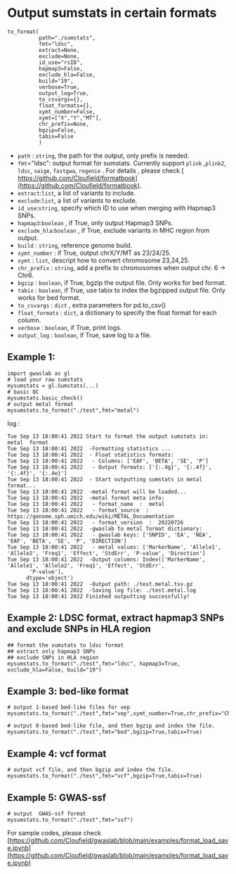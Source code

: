 # Output sumstats in certain formats

```
to_format(
          path="./sumstats",
          fmt="ldsc",   
          extract=None,
          exclude=None,
          id_use="rsID",
          hapmap3=False,
          exclude_hla=False,  
          build="19", 
          verbose=True,
          output_log=True,
          to_csvargs={},
          float_formats={},
          xymt_number=False,
          xymt=["X","Y","MT"],
          chr_prefix=None,
          bgzip=False,
          tabix=False
          )
```
- `path` : `string`, the path for the output, only prefix is needed.
- `fmt`="ldsc": output format for sumstats. Currently support `plink` ,`plink2`, `ldsc`, `saige`, `fastgwa`, `regenie` . For details , please check [ https://github.com/Cloufield/formatbook](https://github.com/Cloufield/formatbook).
- `extract`:`list`, a list of variants to include.
- `exclude`:`list`, a list of variants to exclude.
- `id_use`:`string`, specify which ID to use when merging with Hapmap3 SNPs.
- `hapmap3`:`boolean` , if True, only output Hapmap3 SNPs.
- `exclude_hla`:`boolean` , if True, exclude variants in MHC region from output.
- `build` : `string`, reference genome build. 
- `xymt_number` : if True, output chrX/Y/MT as 23/24/25.
- `xymt` : `list`, descript how to convert chromosome 23,24,25.
- `chr_prefix` : `string`, add a prefix to chromosomes when output chr. 6 -> Chr6.
- `bgzip` : `boolean`, if True, bgzip the output file. Only works for bed format.
- `tabix` : `boolean`, if True, use tabix to index the bgzipped output file. Only works for bed format.
- `to_csvargs` : `dict` , extra parameters for pd.to_csv()
- `float_formats` : `dict`, a dictionary to specify the float format for each column.
- `verbose` : `boolean`, if True, print logs.
- `output_log` : `boolean`, if True, save log to a file.

## Example 1:
```
import gwaslab as gl
# load your raw sumstats
mysumstats = gl.Sumstats(...)
# basic QC
mysumstats.basic_check()
# output metal format
mysumstats.to_format("./test",fmt="metal")
```

log :
```
Tue Sep 13 18:00:41 2022 Start to format the output sumstats in:  metal  format
Tue Sep 13 18:00:41 2022  -Formatting statistics ...
Tue Sep 13 18:00:41 2022  - Float statistics formats:
Tue Sep 13 18:00:41 2022   - Columns: ['EAF', 'BETA', 'SE', 'P']
Tue Sep 13 18:00:41 2022   - Output formats: ['{:.4g}', '{:.4f}', '{:.4f}', '{:.4e}']
Tue Sep 13 18:00:41 2022  - Start outputting sumstats in metal format...
Tue Sep 13 18:00:41 2022  -metal format will be loaded...
Tue Sep 13 18:00:41 2022  -metal format meta info:
Tue Sep 13 18:00:41 2022   - format_name  :  metal
Tue Sep 13 18:00:41 2022   - format_source  :  https://genome.sph.umich.edu/wiki/METAL_Documentation
Tue Sep 13 18:00:41 2022   - format_version  :  20220726
Tue Sep 13 18:00:41 2022  -gwaslab to metal format dictionary:
Tue Sep 13 18:00:41 2022   - gwaslab keys: ['SNPID', 'EA', 'NEA', 'EAF', 'BETA', 'SE', 'P', 'DIRECTION']
Tue Sep 13 18:00:41 2022   - metal values: ['MarkerName', 'Allele1', 'Allele2', 'Freq1', 'Effect', 'StdErr', 'P-value', 'Direction']
Tue Sep 13 18:00:41 2022  -Output columns: Index(['MarkerName', 'Allele1', 'Allele2', 'Freq1', 'Effect', 'StdErr',
       'P-value'],
      dtype='object')
Tue Sep 13 18:00:41 2022  -Output path: ./test.metal.tsv.gz
Tue Sep 13 18:00:41 2022  -Saving log file: ./test.metal.log
Tue Sep 13 18:00:41 2022 Finished outputting successfully!
```

## Example 2: LDSC format, extract hapmap3 SNPs and exclude SNPs in HLA region
```
## format the sumstats to ldsc format
## extract only hapmap3 SNPs
## exclude SNPs in HLA region
mysumstats.to_format("./test",fmt="ldsc", hapmap3=True, exclude_hla=False, build="19")
```

## Example 3: bed-like format
```
# output 1-based bed-like files for vep
mysumstats.to_format("./test",fmt="vep",xymt_number=True,chr_prefix="Chr")

# output 0-based bed-like file, and then bgzip and index the file.
mysumstats.to_format("./test",fmt="bed",bgzip=True,tabix=True)
```

## Example 4: vcf format
```
# output vcf file, and then bgzip and index the file.
mysumstats.to_format("./test",fmt="vcf",bgzip=True,tabix=True)
```

## Example 5: GWAS-ssf
```
# output  GWAS-ssf format
mysumstats.to_format("./test",fmt="ssf")
```

For sample codes, please check [https://github.com/Cloufield/gwaslab/blob/main/examples/format_load_save.ipynb](https://github.com/Cloufield/gwaslab/blob/main/examples/format_load_save.ipynb)
